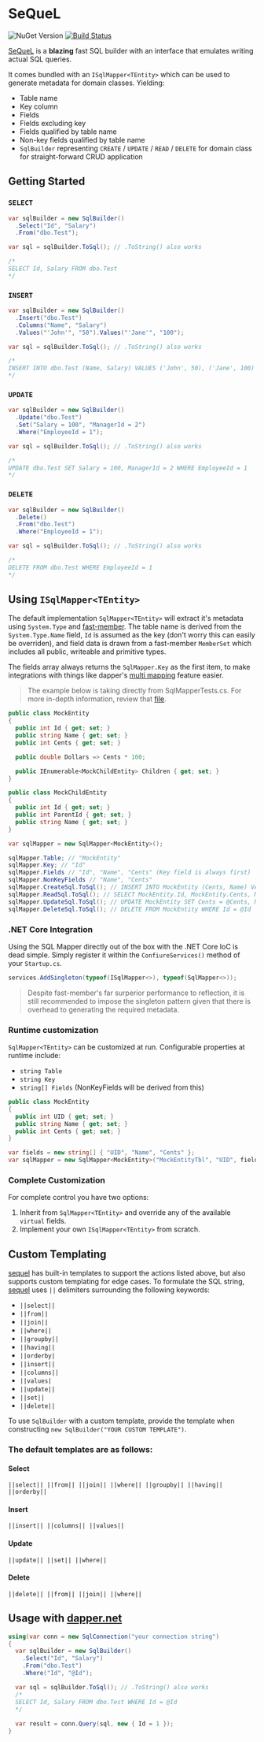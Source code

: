 # SeQueL
![NuGet Version](https://img.shields.io/nuget/v/Sequel.svg)
[![Build Status](https://travis-ci.org/pimbrouwers/sequel.svg?branch=master)](https://travis-ci.org/pimbrouwers/sequel)

[SeQueL](https://github.com/pimbrouwers/sequel) is a **blazing** fast SQL builder with an interface that emulates writing actual SQL queries.

It comes bundled with an `ISqlMapper<TEntity>` which can be used to generate metadata for domain classes. Yielding:
- Table name
- Key column
- Fields 
- Fields excluding key
- Fields qualified by table name
- Non-key fields qualified by table name
- `SqlBuilder` representing `CREATE` / `UPDATE` / `READ` / `DELETE`  for domain class for straight-forward CRUD application

## Getting Started
### `SELECT`

```c#
var sqlBuilder = new SqlBuilder()
  .Select("Id", "Salary")
  .From("dbo.Test");

var sql = sqlBuilder.ToSql(); // .ToString() also works

/*
SELECT Id, Salary FROM dbo.Test
*/
```

### `INSERT`

```c#
var sqlBuilder = new SqlBuilder()
  .Insert("dbo.Test")
  .Columns("Name", "Salary")
  .Values("'John'", "50").Values("'Jane'", "100");

var sql = sqlBuilder.ToSql(); // .ToString() also works

/*
INSERT INTO dbo.Test (Name, Salary) VALUES ('John', 50), ('Jane', 100)
*/
```

### `UPDATE`

```c#
var sqlBuilder = new SqlBuilder()
  .Update("dbo.Test")
  .Set("Salary = 100", "ManagerId = 2")
  .Where("EmployeeId = 1");

var sql = sqlBuilder.ToSql(); // .ToString() also works

/*
UPDATE dbo.Test SET Salary = 100, ManagerId = 2 WHERE EmployeeId = 1
*/
```

### `DELETE`

```c#
var sqlBuilder = new SqlBuilder()
  .Delete()
  .From("dbo.Test")
  .Where("EmployeeId = 1");

var sql = sqlBuilder.ToSql(); // .ToString() also works

/*
DELETE FROM dbo.Test WHERE EmployeeId = 1
*/
```

## Using `ISqlMapper<TEntity>`
The default implementation `SqlMapper<TEntity>` will extract it's metadata using `System.Type` and [fast-member](https://github.com/mgravell/fast-member/). The table name is derived from the `System.Type.Name` field, `Id` is assumed as the key (don't worry this can easily be overriden), and field data is drawn from a fast-member `MemberSet` which includes all public, writeable and primitive types.

The fields array always returns the `SqlMapper.Key` as the first item, to make integrations with things like dapper's [multi mapping](https://github.com/StackExchange/Dapper#multi-mapping) feature easier.

> The example below is taking directly from SqlMapperTests.cs. For more in-depth information, review that [file](https://github.com/pimbrouwers/sequel/blob/master/src/Sequel.Tests/SqlMapperTests.cs).

```c#
public class MockEntity
{
  public int Id { get; set; }
  public string Name { get; set; }
  public int Cents { get; set; }

  public double Dollars => Cents * 100;

  public IEnumerable<MockChildEntity> Children { get; set; }
}

public class MockChildEntity
{
  public int Id { get; set; }
  public int ParentId { get; set; }
  public string Name { get; set; }
}

var sqlMapper = new SqlMapper<MockEntity>();

sqlMapper.Table; // "MockEntity"
sqlMapper.Key; // "Id"
sqlMapper.Fields // "Id", "Name", "Cents" (Key field is always first)
sqlMapper.NonKeyFields // "Name", "Cents"
sqlMapper.CreateSql.ToSql(); // INSERT INTO MockEntity (Cents, Name) VALUES (@Cents, @Name)
sqlMapper.ReadSql.ToSql(); // SELECT MockEntity.Id, MockEntity.Cents, MockEntity.Name FROM MockEntity
sqlMapper.UpdateSql.ToSql(); // UPDATE MockEntity SET Cents = @Cents, Name = @Name WHERE Id = @Id
sqlMapper.DeleteSql.ToSql(); // DELETE FROM MockEntity WHERE Id = @Id
```

### .NET Core Integration
Using the SQL Mapper directly out of the box with the .NET Core IoC is dead simple. Simply register it within the `ConfiureServices()` method of your `Startup.cs`.

```c#
services.AddSingleton(typeof(ISqlMapper<>), typeof(SqlMapper<>));
```

> Despite fast-member's far surperior performance to reflection, it is still recommended to impose the singleton pattern given that there is overhead to generating the required metadata.

### Runtime customization

`SqlMapper<TEntity>` can be customized at run. Configurable properties at runtime include:
- `string Table`
- `string Key`
- `string[] Fields` (NonKeyFields will be derived from this)

```c#
public class MockEntity
{
  public int UID { get; set; }
  public string Name { get; set; }
  public int Cents { get; set; }
}

var fields = new string[] { "UID", "Name", "Cents" };
var sqlMapper = new SqlMapper<MockEntity>("MockEntityTbl", "UID", fields);
```

### Complete Customization
For complete control you have two options:
1. Inherit from `SqlMapper<TEntity>` and override any of the available `virtual` fields.
2. Implement your own `ISqlMapper<TEntity>` from scratch.

## Custom Templating

[sequel](https://github.com/pimbrouwers/sequel) has built-in templates to support the actions listed above, but also supports custom templating for edge cases. To formulate the SQL string, [sequel](https://github.com/pimbrouwers/sequel) uses `||` delimiters surrounding the following keywords:

- `||select||`
- `||from||`
- `||join||`
- `||where||`
- `||groupby||`
- `||having||`
- `||orderby|`
- `||insert||`
- `||columns||`
- `||values|`
- `||update||`
- `||set||`
- `||delete||`

To use `SqlBuilder` with a custom template, provide the template when constructing `new SqlBuilder("YOUR CUSTOM TEMPLATE")`.

### The default templates are as follows:

#### Select
`||select|| ||from|| ||join|| ||where|| ||groupby|| ||having|| ||orderby||`

#### Insert
`||insert|| ||columns|| ||values||`

#### Update
`||update|| ||set|| ||where||`

#### Delete
`||delete|| ||from|| ||join|| ||where||`

## Usage with [dapper.net](https://github.com/StackExchange/Dapper)

```c#
using(var conn = new SqlConnection("your connection string")
{
  var sqlBuilder = new SqlBuilder()
    .Select("Id", "Salary")
    .From("dbo.Test")
    .Where("Id", "@Id");

  var sql = sqlBuilder.ToSql(); // .ToString() also works 
  /*
  SELECT Id, Salary FROM dbo.Test WHERE Id = @Id
  */ 
    
  var result = conn.Query(sql, new { Id = 1 });
}
```
